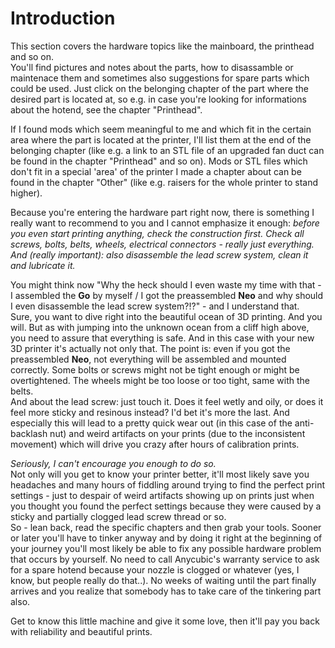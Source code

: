 <link rel=”manifest” href=”docs/manifest.webmanifest”>

# Introduction
This section covers the hardware topics like the mainboard, the printhead and so on.  
You'll find pictures and notes about the parts, how to disassamble or maintenace them and sometimes also suggestions for spare parts which could be used. Just click on the belonging chapter of the part where the desired part is located at, so e.g. in case you're looking for informations about the hotend, see the chapter "Printhead".  

If I found mods which seem meaningful to me and which fit in the certain area where the part is located at the printer, I'll list them at the end of the belonging chapter (like e.g. a link to an STL file of an upgraded fan duct can be found in the chapter "Printhead" and so on). Mods or STL files which don't fit in a special 'area' of the printer I made a chapter about can be found in the chapter "Other" (like e.g. raisers for the whole printer to stand higher).  
  
Because you're entering the hardware part right now, there is something I really want to recommend to you and I cannot emphasize it enough: 
*before you even start printing anything, check the construction first. Check all screws, bolts, belts, wheels, electrical connectors - really just everything. And (really important): also disassemble the lead screw system, clean it and lubricate it.*   
  
You might think now "Why the heck should I even waste my time with that - I assembled the **Go** by myself / I got the preassembled **Neo** and why should I even disassemble the lead screw system?!?" - and I understand that.  
Sure, you want to dive right into the beautiful ocean of 3D printing. And you will. But as with jumping into the unknown ocean from a cliff high above, you need to assure that everything is safe. And in this case with your new 3D printer it's actually not only that. The point is: even if you got the preassembled **Neo**, not everything will be assembled and mounted correctly. Some bolts or screws might not be tight enough or might be overtightened. The wheels might be too loose or too tight, same with the belts.  
And about the lead screw: just touch it. Does it feel wetly and oily, or does it feel more sticky and resinous instead? I'd bet it's more the last. And especially this will lead to a pretty quick wear out (in this case of the anti-backlash nut) and weird artifacts on your prints (due to the inconsistent movement) which will drive you crazy after hours of calibration prints.  

*Seriously, I can't encourage you enough to do so.*  
Not only will you get to know your printer better, it'll most likely save you headaches and many hours of fiddling around trying to find the perfect print settings - just to despair of weird artifacts showing up on prints just when you thought you found the perfect settings because they were caused by a sticky and partially clogged lead screw thread or so.  
So - lean back, read the specific chapters and then grab your tools. Sooner or later you'll have to tinker anyway and by doing it right at the beginning of your journey you'll most likely be able to fix any possible hardware problem that occurs by yourself. No need to call Anycubic's warranty service to ask for a spare hotend because your nozzle is clogged or whatever (yes, I know, but people really do that..). No weeks of waiting until the part finally arrives and you realize that somebody has to take care of the tinkering part also.  
  
Get to know this little machine and give it some love, then it'll pay you back with reliability and beautiful prints.    
  
<!---  
??? question "Got a Go?"  

    As I only own a **Neo**, I'm still missing e.g. pictures of certain parts of the **Go**. So if you have a **Go** and would like to contribute in taking certain pictures and send them to me I'd highly appreciate it. <br> Just send me an email to <br> `3dneo (at) quantentunnel.de` <br> Thank you! 
--->
